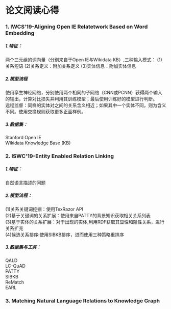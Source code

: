 
# 论文阅读心得
### 1. IWCS'19-Aligning Open IE Relatetwork Based on Word Embedding

##### 1.特征：
两个三元组的词向量（分别来自于Open IE与Wikidata KB）,三种输入模式：
(1)关系短语
(2)关系定义：附加关系定义
(3)实体信息：附加实体信息
##### 2.模型流程
使用孪生神经网络，分别使用两个相同的子网络（CNN或PCNN）获得两个输入的输出，计算对比损失并利用其训练模型；最后使用训练好的模型进行判断。<br>
远程监督：同样的实体对之间的关系含义相近；如果其中一个实体不同，则为含义不同。使用交换规则获取更多正面样例。
##### 3.数据集：
Stanford Open IE <br>
Wikidata  Knowledge Base (KB)

### 2. ISWC'19-Entity Enabled Relation Linking

##### 1.特征：
自然语言描述的问题
##### 2.模型流程：
(1)关系关键词挖掘：使用TexRazor API<br>
(2)基于关键词的关系扩展：使用来自PATTY的背景知识获取相关关系列表<br>
(3)基于实体的关系扩展：对于出现的实体,利用RDF获取其显性和隐性关系，进行关系扩充<br>
(4)候选关系排序:使用SIBKB排序，进而使用三种策略重排序<br>
##### 3.数据集与工具：
QALD <br>
LC-QuAD <br> 
PATTY <br>
SIBKB <br>
ReMatch <br>
EARL <br>


### 3. Matching Natural Language Relations to Knowledge Graph
